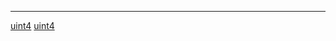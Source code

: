 <noinclude> <noinclude>

<hr>

</noinclude>

[uint4](Category:Protoflux "wikilink")
[uint4](Category:Protoflux:Input "wikilink")